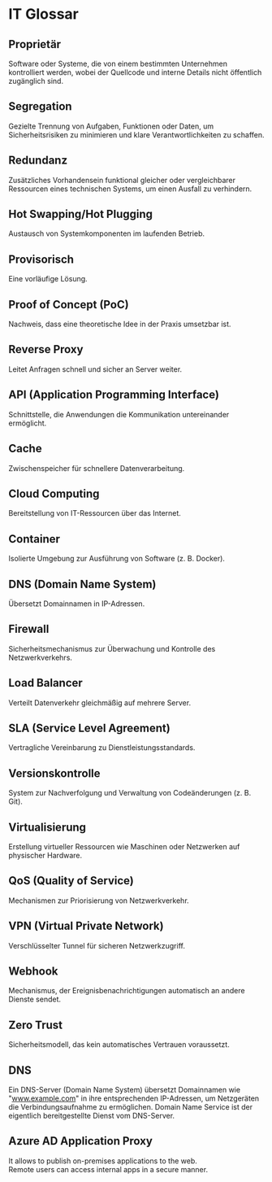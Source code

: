 # IT Glossar

## Proprietär

Software oder Systeme, die von einem bestimmten Unternehmen kontrolliert werden, wobei der Quellcode und interne Details nicht öffentlich zugänglich sind.

## Segregation

Gezielte Trennung von Aufgaben, Funktionen oder Daten, um Sicherheitsrisiken zu minimieren und klare Verantwortlichkeiten zu schaffen.

## Redundanz

Zusätzliches Vorhandensein funktional gleicher oder vergleichbarer Ressourcen eines technischen Systems, um einen Ausfall zu verhindern.

## Hot Swapping/Hot Plugging

Austausch von Systemkomponenten im laufenden Betrieb.

## Provisorisch

Eine vorläufige Lösung.

## Proof of Concept (PoC)

Nachweis, dass eine theoretische Idee in der Praxis umsetzbar ist.

## Reverse Proxy

Leitet Anfragen schnell und sicher an Server weiter.

## API (Application Programming Interface)

Schnittstelle, die Anwendungen die Kommunikation untereinander ermöglicht.

## Cache

Zwischenspeicher für schnellere Datenverarbeitung.

## Cloud Computing

Bereitstellung von IT-Ressourcen über das Internet.

## Container

Isolierte Umgebung zur Ausführung von Software (z. B. Docker).

## DNS (Domain Name System)

Übersetzt Domainnamen in IP-Adressen.

## Firewall

Sicherheitsmechanismus zur Überwachung und Kontrolle des Netzwerkverkehrs.

## Load Balancer

Verteilt Datenverkehr gleichmäßig auf mehrere Server.

## SLA (Service Level Agreement)

Vertragliche Vereinbarung zu Dienstleistungsstandards.

## Versionskontrolle

System zur Nachverfolgung und Verwaltung von Codeänderungen (z. B. Git).

## Virtualisierung

Erstellung virtueller Ressourcen wie Maschinen oder Netzwerken auf physischer Hardware.

## QoS (Quality of Service)

Mechanismen zur Priorisierung von Netzwerkverkehr.

## VPN (Virtual Private Network)

Verschlüsselter Tunnel für sicheren Netzwerkzugriff.

## Webhook

Mechanismus, der Ereignisbenachrichtigungen automatisch an andere Dienste sendet.

## Zero Trust

Sicherheitsmodell, das kein automatisches Vertrauen voraussetzt.

## DNS

Ein DNS-Server (Domain Name System) übersetzt Domainnamen wie "www.example.com" in ihre entsprechenden IP-Adressen,
um Netzgeräten die Verbindungsaufnahme zu ermöglichen. Domain Name Service ist der eigentlich bereitgestellte Dienst
vom DNS-Server.

## Azure AD Application Proxy

It allows to publish on-premises applications to the web.  
Remote users can access internal apps in a secure manner.

